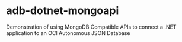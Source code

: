 # adb-dotnet-mongoapi
Demonstration of using MongoDB Compatible APIs to connect a .NET application to an OCI Autonomous JSON Database
